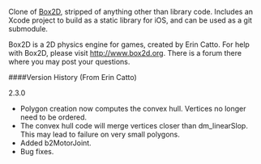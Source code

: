 
Clone of [Box2D](http://www.box2d.org), stripped of anything other than library code. Includes an Xcode project to build as a static library for iOS, and can be used as a git submodule.

Box2D is a 2D physics engine for games, created by Erin Catto. For help with Box2D, please visit http://www.box2d.org. There is a forum there where you may post your questions.

####Version History (From Erin Catto)

2.3.0
* Polygon creation now computes the convex hull. Vertices no longer need to be ordered.
* The convex hull code will merge vertices closer than dm_linearSlop. This may lead to failure on very small polygons.
* Added b2MotorJoint.
* Bug fixes.